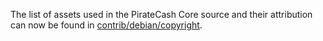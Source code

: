 The list of assets used in the PirateCash Core source and their attribution can now be found in [contrib/debian/copyright](../contrib/debian/copyright).
